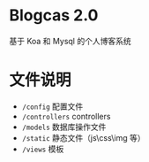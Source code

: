 # Blogcas 2.0
基于 Koa 和 Mysql 的个人博客系统

# 文件说明
* `/config` 配置文件
* `/controllers` controllers
* `/models` 数据库操作文件
* `/static` 静态文件（js\css\img 等）
* `/views` 模板
